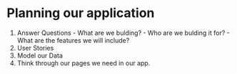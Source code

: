 # Planning our application
  1. Answer Questions
    - What are we bulding?
    - Who are we bulding it for?
    - What are the features we will include?
  2. User Stories
  3. Model our Data
  4. Think through our pages we need in our app.
 
